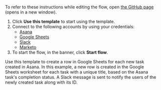 To refer to these instructions while editing the flow, open [the GitHub page](https://github.com/ot4i/app-connect-templates/tree/main/resources/markdown/Create%20a%20row%20in%20Google%20Sheets%20for%20each%20new%20task%20created%20in%20Asana_instructions.md) (opens in a new window).

1. Click **Use this template** to start using the template.
2. Connect to the following accounts by using your credentials:
   - [Asana](https://ibm.biz/acasana)
   - [Google Sheets](https://ibm.biz/acgsheets)
   - [Slack](https://ibm.biz/acslack)
   - [Marketo](https://ibm.biz/appconnect-marketo)
3. To start the flow, in the banner, click **Start flow**.


Use this template to create a row in Google Sheets for each new task created in Asana. In this example, a new row is created in the Google Sheets worksheet for each task with a unique title, based on the Asana task's completion status. A Slack message is sent to notify the users of the newly created task along with its ID.





